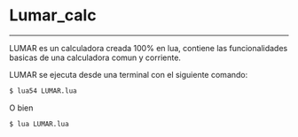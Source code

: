 # Lumar_calc
___

LUMAR es un calculadora creada 100% en lua, contiene las funcionalidades basicas de una calculadora comun y corriente.

LUMAR se ejecuta desde una terminal con el siguiente comando:

```sh
$ lua54 LUMAR.lua
```

O bien

```sh
$ lua LUMAR.lua
```
